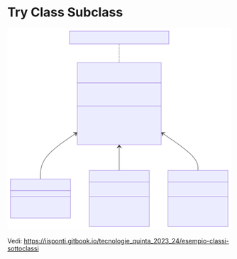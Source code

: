 # Try Class Subclass

![diagram](./README-1.svg)

Vedi: https://iisponti.gitbook.io/tecnologie_quinta_2023_24/esempio-classi-sottoclassi